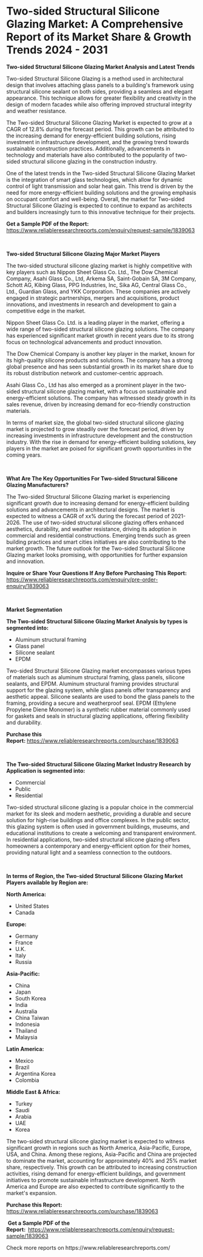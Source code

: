 <p><h1>Two-sided Structural Silicone Glazing Market: A Comprehensive Report of its Market Share & Growth Trends 2024 - 2031</h1></p><p><strong>Two-sided Structural Silicone Glazing Market Analysis and Latest Trends</strong></p>
<p><p>Two-sided Structural Silicone Glazing is a method used in architectural design that involves attaching glass panels to a building's framework using structural silicone sealant on both sides, providing a seamless and elegant appearance. This technique allows for greater flexibility and creativity in the design of modern facades while also offering improved structural integrity and weather resistance.</p><p>The Two-sided Structural Silicone Glazing Market is expected to grow at a CAGR of 12.8% during the forecast period. This growth can be attributed to the increasing demand for energy-efficient building solutions, rising investment in infrastructure development, and the growing trend towards sustainable construction practices. Additionally, advancements in technology and materials have also contributed to the popularity of two-sided structural silicone glazing in the construction industry.</p><p>One of the latest trends in the Two-sided Structural Silicone Glazing Market is the integration of smart glass technologies, which allow for dynamic control of light transmission and solar heat gain. This trend is driven by the need for more energy-efficient building solutions and the growing emphasis on occupant comfort and well-being. Overall, the market for Two-sided Structural Silicone Glazing is expected to continue to expand as architects and builders increasingly turn to this innovative technique for their projects.</p></p>
<p><strong>Get a Sample PDF of the Report:&nbsp;</strong> <a href="https://www.reliableresearchreports.com/enquiry/request-sample/1839063">https://www.reliableresearchreports.com/enquiry/request-sample/1839063</a></p>
<p>&nbsp;</p>
<p><strong>Two-sided Structural Silicone Glazing Major Market Players</strong></p>
<p><p>The two-sided structural silicone glazing market is highly competitive with key players such as Nippon Sheet Glass Co. Ltd., The Dow Chemical Company, Asahi Glass Co., Ltd, Arkema SA, Saint-Gobain SA, 3M Company, Schott AG, Kibing Glass, PPG Industries, Inc, Sika AG, Central Glass Co., Ltd., Guardian Glass, and YKK Corporation. These companies are actively engaged in strategic partnerships, mergers and acquisitions, product innovations, and investments in research and development to gain a competitive edge in the market.</p><p>Nippon Sheet Glass Co. Ltd. is a leading player in the market, offering a wide range of two-sided structural silicone glazing solutions. The company has experienced significant market growth in recent years due to its strong focus on technological advancements and product innovation.</p><p>The Dow Chemical Company is another key player in the market, known for its high-quality silicone products and solutions. The company has a strong global presence and has seen substantial growth in its market share due to its robust distribution network and customer-centric approach.</p><p>Asahi Glass Co., Ltd has also emerged as a prominent player in the two-sided structural silicone glazing market, with a focus on sustainable and energy-efficient solutions. The company has witnessed steady growth in its sales revenue, driven by increasing demand for eco-friendly construction materials.</p><p>In terms of market size, the global two-sided structural silicone glazing market is projected to grow steadily over the forecast period, driven by increasing investments in infrastructure development and the construction industry. With the rise in demand for energy-efficient building solutions, key players in the market are poised for significant growth opportunities in the coming years.</p></p>
<p>&nbsp;</p>
<p><strong>What Are The Key Opportunities For Two-sided Structural Silicone Glazing Manufacturers?</strong></p>
<p><p>The Two-sided Structural Silicone Glazing market is experiencing significant growth due to increasing demand for energy-efficient building solutions and advancements in architectural designs. The market is expected to witness a CAGR of xx% during the forecast period of 2021-2026. The use of two-sided structural silicone glazing offers enhanced aesthetics, durability, and weather resistance, driving its adoption in commercial and residential constructions. Emerging trends such as green building practices and smart cities initiatives are also contributing to the market growth. The future outlook for the Two-sided Structural Silicone Glazing market looks promising, with opportunities for further expansion and innovation.</p></p>
<p><strong>Inquire or Share Your Questions If Any Before Purchasing This Report:</strong> <a href="https://www.reliableresearchreports.com/enquiry/pre-order-enquiry/1839063">https://www.reliableresearchreports.com/enquiry/pre-order-enquiry/1839063</a></p>
<p>&nbsp;</p>
<p><strong>Market Segmentation</strong></p>
<p><strong>The Two-sided Structural Silicone Glazing Market Analysis by types is segmented into:</strong></p>
<p><ul><li>Aluminum structural framing</li><li>Glass panel</li><li>Silicone sealant</li><li>EPDM</li></ul></p>
<p><p>Two-sided Structural Silicone Glazing market encompasses various types of materials such as aluminum structural framing, glass panels, silicone sealants, and EPDM. Aluminum structural framing provides structural support for the glazing system, while glass panels offer transparency and aesthetic appeal. Silicone sealants are used to bond the glass panels to the framing, providing a secure and weatherproof seal. EPDM (Ethylene Propylene Diene Monomer) is a synthetic rubber material commonly used for gaskets and seals in structural glazing applications, offering flexibility and durability.</p></p>
<p><strong>Purchase this Report:&nbsp;</strong><a href="https://www.reliableresearchreports.com/purchase/1839063">https://www.reliableresearchreports.com/purchase/1839063</a></p>
<p>&nbsp;</p>
<p><strong>The Two-sided Structural Silicone Glazing Market Industry Research by Application is segmented into:</strong></p>
<p><ul><li>Commercial</li><li>Public</li><li>Residential</li></ul></p>
<p><p>Two-sided structural silicone glazing is a popular choice in the commercial market for its sleek and modern aesthetic, providing a durable and secure solution for high-rise buildings and office complexes. In the public sector, this glazing system is often used in government buildings, museums, and educational institutions to create a welcoming and transparent environment. In residential applications, two-sided structural silicone glazing offers homeowners a contemporary and energy-efficient option for their homes, providing natural light and a seamless connection to the outdoors.</p></p>
<p>&nbsp;</p>
<p><strong>In terms of Region, the Two-sided Structural Silicone Glazing Market Players available by Region are:</strong></p>
<p>
    <p> <strong> North America: </strong>
        <ul>
            <li>United States</li>
            <li>Canada</li>
        </ul>
        </p> 
    <p> <strong> Europe: </strong>
        <ul>
            <li>Germany</li>
            <li>France</li>
            <li>U.K.</li>
            <li>Italy</li>
            <li>Russia</li>
        </ul>
        </p> 
    <p> <strong> Asia-Pacific: </strong>
        <ul>
            <li>China</li>
            <li>Japan</li>
            <li>South Korea</li>
            <li>India</li>
            <li>Australia</li>
            <li>China Taiwan</li>
            <li>Indonesia</li>
            <li>Thailand</li>
            <li>Malaysia</li>
        </ul>
        </p> 
    <p> <strong> Latin America: </strong>
        <ul>
            <li>Mexico</li>
            <li>Brazil</li>
            <li>Argentina Korea</li>
            <li>Colombia</li>
        </ul>
        </p> 
    <p> <strong> Middle East & Africa: </strong>
        <ul>
            <li>Turkey</li>
            <li>Saudi</li>
            <li>Arabia</li>
            <li>UAE</li>
            <li>Korea</li>
        </ul>
    </p>
    </p>
<p><p>The two-sided structural silicone glazing market is expected to witness significant growth in regions such as North America, Asia-Pacific, Europe, USA, and China. Among these regions, Asia-Pacific and China are projected to dominate the market, accounting for approximately 40% and 25% market share, respectively. This growth can be attributed to increasing construction activities, rising demand for energy-efficient buildings, and government initiatives to promote sustainable infrastructure development. North America and Europe are also expected to contribute significantly to the market's expansion.</p></p>
<p><strong>Purchase this Report: </strong><a href="https://www.reliableresearchreports.com/purchase/1839063">https://www.reliableresearchreports.com/purchase/1839063</a></p>
<p>&nbsp;<strong>Get a Sample PDF of the Report:&nbsp;&nbsp;</strong><a href="https://www.reliableresearchreports.com/enquiry/request-sample/1839063">https://www.reliableresearchreports.com/enquiry/request-sample/1839063</a></p>
<p><strong></strong></p>
<p>Check more reports on https://www.reliableresearchreports.com/</p>
